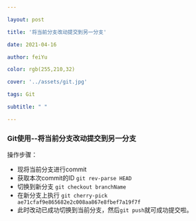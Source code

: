 ```yaml
---

layout: post

title: '将当前分支改动提交到另一分支'

date: 2021-04-16

author: feiYu

color: rgb(255,210,32)

cover: '../assets/git.jpg'

tags: Git

subtitle: " "

---
```


### Git使用--将当前分支改动提交到另一分支

操作步骤：

+ 现将当前分支进行commit
+ 获取本次commit的ID `git rev-parse HEAD`
+ 切换到新分支 `git checkout branchName`
+ 在新分支上执行 `git cherry-pick ae71cfaf9e865682e2c008aa867e8fbef7a19f7f`
+ 此时改动已成功切换到当前分支，然后`git push`就可成功提交啦。

